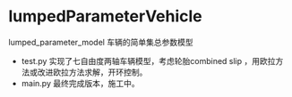 # lumpedParameterVehicle
lumped_parameter_model
车辆的简单集总参数模型

- test.py 实现了七自由度两轴车辆模型，考虑轮胎combined slip ，用欧拉方法或改进欧拉方法求解，开环控制。
- main.py 最终完成版本，施工中。